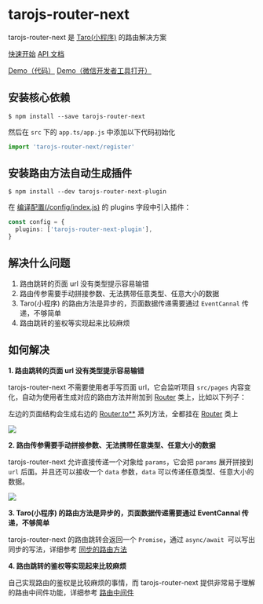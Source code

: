 # tarojs-router-next

tarojs-router-next 是 [Taro(小程序)](https://taro-docs.jd.com/taro/docs/README/index.html) 的路由解决方案

[快速开始](http://lblblib.gitee.io/tarojs-router-next/guide/quike/start)	[API 文档](http://lblblib.gitee.io/tarojs-router-next/api/class/router)

[Demo（代码）](https://github.com/lblblong/tarojs-router-next/tree/master/examples)		[Demo（微信开发者工具打开）](https://developers.weixin.qq.com/s/2CcFkJmo7Dpb)



## 安装核心依赖

```shell
$ npm install --save tarojs-router-next
```

然后在 `src` 下的 `app.ts/app.js` 中添加以下代码初始化

```typescript
import 'tarojs-router-next/register'
```



## 安装路由方法自动生成插件

```shell
$ npm install --dev tarojs-router-next-plugin
```

在 [编译配置(/config/index.js)](https://taro-docs.jd.com/taro/docs/config-detail/#plugins) 的 plugins 字段中引入插件：

```typescript
const config = {
  plugins: ['tarojs-router-next-plugin'],
}
```



## 解决什么问题

1. 路由跳转的页面 url 没有类型提示容易输错
2. 路由传参需要手动拼接参数、无法携带任意类型、任意大小的数据
3. Taro(小程序) 的路由方法是异步的，页面数据传递需要通过 `EventCannal` 传递，不够简单
4. 路由跳转的鉴权等实现起来比较麻烦



## 如何解决

**1. 路由跳转的页面 url 没有类型提示容易输错**

tarojs-router-next 不需要使用者手写页面 url，它会监听项目 `src/pages` 内容变化，自动为使用者生成对应的路由方法并附加到 [Router](http://lblblib.gitee.io/tarojs-router-next/api/class/router) 类上，比如以下列子：

左边的页面结构会生成右边的 [Router.to\*\*](http://lblblib.gitee.io/tarojs-router-next/api/class/router#to-options-) 系列方法，全都挂在 [Router](http://lblblib.gitee.io/tarojs-router-next/api/class/router) 类上

![](http://lblblib.gitee.io/tarojs-router-next/images/code1.png)

**2. 路由传参需要手动拼接参数、无法携带任意类型、任意大小的数据**

tarojs-router-next 允许直接传递一个对象给 `params`，它会把 `params` 展开拼接到 `url` 后面。并且还可以接收一个 `data` 参数，`data` 可以传递任意类型、任意大小的数据。

![](http://lblblib.gitee.io/tarojs-router-next/images/code2.gif)

**3. Taro(小程序) 的路由方法是异步的，页面数据传递需要通过 EventCannal 传递，不够简单**

tarojs-router-next 的路由跳转会返回一个 `Promise`，通过 `async/await `可以写出同步的写法，详细参考 [同步的路由方法](http://lblblib.gitee.io/tarojs-router-next/guide/quike/sync-router)

**4. 路由跳转的鉴权等实现起来比较麻烦**

自己实现路由的鉴权是比较麻烦的事情，而 tarojs-router-next 提供非常易于理解的路由中间件功能，详细参考 [路由中间件](http://lblblib.gitee.io/tarojs-router-next/guide/quike/middleware)
